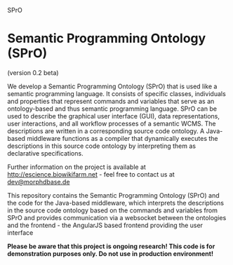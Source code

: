 SPrO

# Semantic Programming Ontology (SPrO)
(version 0.2 beta)

We develop a Semantic Programming Ontology (SPrO) that is used like a semantic programming language. It consists of 
specific classes, individuals and properties that represent commands and variables that serve as an ontology-based 
and thus semantic programming language. SPrO can be used to describe the graphical user interface (GUI), data representations, 
user interactions, and all workflow processes of a semantic WCMS. The descriptions are written in a corresponding source code
ontology. A Java-based middleware functions as a compiler that dynamically executes the descriptions in this source code
ontology by interpreting them as declarative specifications. 

Further information on the project is available at http://escience.biowikifarm.net - feel free to contact us at 
dev@morphdbase.de

This repository contains the Semantic Programming Ontology (SPrO) and the code for the Java-based middleware, which 
interprets the descriptions in the source code ontology based on the commands and variables from SPrO and provides 
communication via a websocket between the ontologies and the frontend - the AngularJS based frontend providing the 
user interface

**Please be aware that this project is ongoing research! This code is for demonstration purposes only. Do not use
 in production environment!**
  
